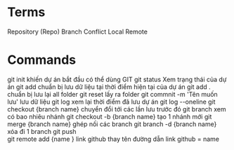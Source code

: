 # Terms
Repository (Repo)
Branch
Conflict
Local
Remote
# Commands

git init                        khiến dự án bắt đầu có thể dùng GIT
git status                      Xem trạng thái của dự án
git add                         chuẩn bị lưu dữ liệu tại thời điểm hiện tại của dự án
git add .                       chuẩn bị lưu lại all folder
git reset                       lấy ra folder 
git commnit -m 'Tên muốn lưu'   lưu dữ liệu 
git log                         xem lại thời điểm đã lưu dự án
git log --oneline 
git checkout {branch name}      chuyển đổi tới các lần lưu trước đó
git branch                      xem có bao nhiêu nhánh
git checkout -b {branch name}   tạo 1 nhánh mới
git merge {branch name}         ghép nối các branch
git branch -d {branch name}     xóa đi 1 branch
git push                        
git remote add {name } link github thay tên đường dẫn link github = name